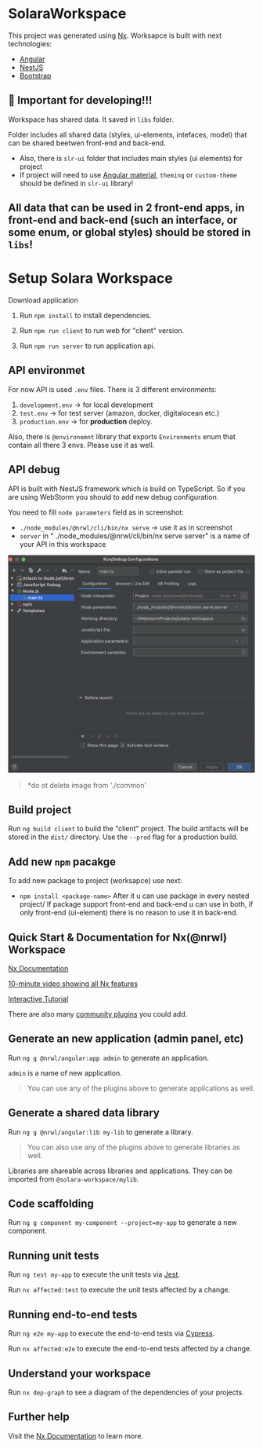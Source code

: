 

# SolaraWorkspace

This project was generated using [Nx](https://nx.dev).
Worksapce is built with next technologies: 

- [Angular](https://angular.io)
- [NestJS](https://nestjs.com)
- [Bootstrap](https://getbootstrap.com/)

## 🔎  Important for developing!!!

Workspace has shared data. It saved in `libs` folder.

Folder includes all shared data (styles, ui-elements, intefaces, model) that can be shared beetwen
front-end and back-end.
 - Also, there is `slr-ui` folder that includes main styles (ui elements) for project
 - If project will need to use [Angular material](https://material.angular.io/), `theming` or `custom-theme`
 should be defined in `slr-ui` library!
   
## All data that can be used in 2 front-end apps, in front-end and back-end (such an interface, or some enum, or global styles) should be stored in `libs`!

# Setup Solara Workspace
Download application 

1. Run `npm install` to install dependencies.

2. Run `npm run client` to run web for "client" version.
3. Run `npm run server` to run application api.

## API environmet
For now API is used `.env` files. There is 3 different environments:
1. `development.env` -> for local development
2. `test.env` -> for test server (amazon, docker, digitalocean etc.)
3. `production.env` -> for **production** deploy.

Also, there is  `@environemnt` library that exports `Environments` enum that contain all there 3 envs. Please use it as well.

## API debug
API is built with NestJS framework which is build on TypeScript.
So if you are using WebStorm you should to add new debug configuration.

You need to fill `node parameters` field as in screenshot:
- `./node_modules/@nrwl/cli/bin/nx serve` -> use it as in screenshot
- `server` in " ./node_modules/@nrwl/cli/bin/nx serve server" is a name of your API in this workspace

![plot](./common/ws-api-debug-config.png)
> *do ot delete image from './common'


## Build project

Run `ng build client` to build the "client" project. The build artifacts will be stored in the `dist/` directory. Use the `--prod` flag for a production build.

## Add new `npm` pacakge
To add new package to project (worksapce) use next:
- `npm install <package-name>`
After it u can use package in every nested project/
If package support front-end and back-end u can use in both, if only front-end (ui-element) there is no reason to use it in back-end.

## Quick Start & Documentation for Nx(@nrwl) Workspace

[Nx Documentation](https://nx.dev/angular)

[10-minute video showing all Nx features](https://nx.dev/angular/getting-started/what-is-nx)

[Interactive Tutorial](https://nx.dev/angular/tutorial/01-create-application)

There are also many [community plugins](https://nx.dev/nx-community) you could add.

## Generate an new application (admin panel, etc)

Run `ng g @nrwl/angular:app admin` to generate an application.

`admin` is a name of new application.
 
> You can use any of the plugins above to generate applications as well.


## Generate a shared data library

Run `ng g @nrwl/angular:lib my-lib` to generate a library.

> You can also use any of the plugins above to generate libraries as well.

Libraries are shareable across libraries and applications. They can be imported from `@solara-workspace/mylib`.

## Code scaffolding

Run `ng g component my-component --project=my-app` to generate a new component.

## Running unit tests

Run `ng test my-app` to execute the unit tests via [Jest](https://jestjs.io).

Run `nx affected:test` to execute the unit tests affected by a change.

## Running end-to-end tests

Run `ng e2e my-app` to execute the end-to-end tests via [Cypress](https://www.cypress.io).

Run `nx affected:e2e` to execute the end-to-end tests affected by a change.

## Understand your workspace

Run `nx dep-graph` to see a diagram of the dependencies of your projects.

## Further help

Visit the [Nx Documentation](https://nx.dev/angular) to learn more.
